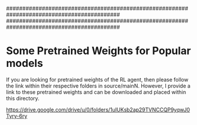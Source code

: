 ###########################################################################################
###########################################################################################
# Some Pretrained Weights for Popular models

If you are looking for pretrained weights of the RL agent, then please follow the link within their respective folders in source/mainN. However, I provide a link to these pretrained weights and can be downloaded and placed within this directory.

https://drive.google.com/drive/u/0/folders/1uIUKsb2ap29TVNCCQP9yqwJ0Tyry-6ry


